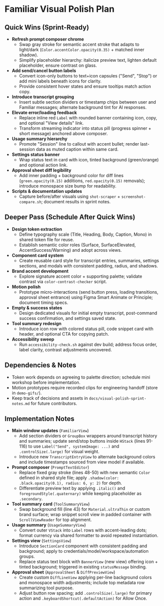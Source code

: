 # Familiar Visual Polish Plan

## Quick Wins (Sprint-Ready)
- **Refresh prompt composer chrome**
  - Swap gray stroke for semantic accent stroke that adapts to light/dark (`Color.accentColor.opacity(0.35)` + matched inner shadow).
  - Simplify placeholder hierarchy: italicize preview text, lighten default placeholder, ensure contrast on glass.
- **Add send/cancel button labels**
  - Convert icon-only buttons to text+icon capsules ("Send", "Stop") or add mini labels beneath icons for clarity.
  - Provide consistent hover states and ensure tooltips match action copy.
- **Introduce transcript grouping**
  - Insert subtle section dividers or timestamp chips between user and Familiar messages; alternate background tint for AI responses.
- **Elevate error/loading feedback**
  - Replace inline red `Label` with rounded banner containing icon, copy, and optional "View details" link.
  - Transform streaming indicator into status pill (progress spinner + short message) anchored above composer.
- **Usage summary hierarchy**
  - Promote "Session" line to callout with accent bullet; render last-session data as muted caption within same card.
- **Settings status banner**
  - Wrap status text in card with icon, tinted background (green/orange) and optional action link.
- **Approval sheet diff legibility**
  - Add inner padding + background color for diff lines (`green.opacity(0.15)` additions, `red.opacity(0.15)` removals); introduce monospace size bump for readability.
- **Scripts & documentation updates**
  - Capture before/after visuals using `shot-scraper` + `screenshot-compare.sh`; document results in sprint notes.

## Deeper Pass (Schedule After Quick Wins)
- **Design token extraction**
  - Define typography scale (Title, Heading, Body, Caption, Mono) in shared token file for reuse.
  - Establish semantic color roles (Surface, SurfaceElevated, AccentSuccess/Warning) and adopt across views.
- **Component card system**
  - Create reusable card style for transcript entries, summaries, settings sections, and modals with consistent padding, radius, and shadows.
- **Brand accent development**
  - Explore signature accent color + supporting palette; validate contrast via `color-contrast-checker` script.
- **Motion polish**
  - Prototype micro-interactions (send button press, loading transitions, approval sheet entrance) using Figma Smart Animate or Principle; document timing specs.
- **Empty & success states**
  - Design dedicated visuals for initial empty transcript, post-command success confirmation, and settings saved state.
- **Tool summary redesign**
  - Introduce icon row with colored status pill, code snippet card with header, and optional CTA for copying patch.
- **Accessibility sweep**
  - Run `accessibility-check.sh` against dev build; address focus order, label clarity, contrast adjustments uncovered.

## Dependencies & Notes
- Token work depends on agreeing to palette direction; schedule mini workshop before implementation.
- Motion prototypes require recorded clips for engineering handoff (store in `demo-gifs/`).
- Keep track of decisions and assets in `docs/visual-polish-sprint-notes.md` for future contributors.

## Implementation Notes
- **Main window updates** (`FamiliarView`)
  - Add section dividers or `GroupBox` wrappers around transcript history and summaries; update send/stop buttons inside `HStack` (lines 91-116) to use `Label("Send", systemImage: ...)` and `.controlSize(.large)` for visual weight.
  - Introduce new `TranscriptEntryView` to alternate background colors and include timestamps sourced from view model if available.
- **Prompt composer** (`PromptTextEditor`)
  - Replace fixed gray stroke (lines 48-50) with new semantic `Color` defined in shared style file; apply `.shadow(color: .black.opacity(0.1), radius: 6, y: 2)` for depth.
  - Differentiate preview text by applying `.italic()` and `foregroundStyle(.quaternary)` while keeping placeholder as `.secondary`.
- **Tool summary card** (`ToolSummaryView`)
  - Swap background fill (line 43) for `Material.ultraThin` or custom brand surface; wrap snippet scroll view in padded container with `ScrollViewReader` for top alignment.
- **Usage summary** (`UsageSummaryView`)
  - Convert outer `VStack` into `Label` rows with accent-leading dots; format currency via shared formatter to avoid repeated instantiation.
- **Settings view** (`SettingsView`)
  - Introduce `SectionCard` component with consistent padding and background; apply to credentials/model/workspace/automation groups.
  - Replace status text block with `BannerView` (new view) offering icon + tinted background; triggered in existing `statusMessage` binding.
- **Approval sheet** (`ApprovalSheet` & `DiffPreviewView`)
  - Create custom `DiffLineView` applying per-line background colors and monospace width adjustments; include top metadata row summarizing tool purpose.
  - Adjust button row spacing; add `.controlSize(.large)` for primary action and `.keyboardShortcut(.defaultAction)` for Allow Once.

